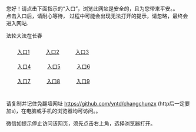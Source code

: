 您好！请点击下面指示的“入口”，浏览此网站是安全的，且为您带来平安。。 <br/>
点击入口后，请耐心等待， 过程中可能会出现无法打开的提示，请忽略，最终会进入网站. </br>

法轮大法在长春<br/>
<div style="padding:10px"><a style="margin:20px" target="_blank" href="https://dmf7adhpo8xp3.cloudfront.net/2Qpsp?wtamxsyt" id="ccLink1" rel="nofollow">入口1</a> <a target="_blank" style="margin:20px" href="https://d3nqw581rsnojp.cloudfront.net/2Qpsp?dvnqcog" id="ccLink2" rel="nofollow">入口2</a> <a style="margin:20px" target="_blank" href="https://d12jk98k66cn2w.cloudfront.net/2Qpsp?pwlhwe" id="ccLink3" rel="nofollow">入口3</a></div>

<div style="padding:10px" ><a style="margin:20px" target="_blank" href="https://dmf7adhpo8xp3.cloudfront.net/2Qpsp?wtamxsyt" id="ccLink4" rel="nofollow">入口4</a> <a style="margin:20px" href="https://d3nqw581rsnojp.cloudfront.net/2Qpsp?dvnqcog" target="_blank" id="ccLink5" rel="nofollow">入口5</a> <a style="margin:20px" href="https://d12jk98k66cn2w.cloudfront.net/2Qpsp?pwlhwe" target="_blank" id="ccLink6" rel="nofollow">入口6</a></div>

<div style="padding:10px"><a style="margin:20px" target="_blank" href="https://dmf7adhpo8xp3.cloudfront.net/2Qpsp?wtamxsyt" id="ccLink7" rel="nofollow">入口7</a> <a style="margin:20px" href="https://d3nqw581rsnojp.cloudfront.net/2Qpsp?dvnqcog" target="_blank" id="ccLink8" rel="nofollow">入口8</a> <a style="margin:20px" target="_blank" href="https://d12jk98k66cn2w.cloudfront.net/2Qpsp?pwlhwe" id="ccLink9" rel="nofollow">入口9</a></div>

<br/>



请复制并记住免翻墙网址 https://github.com/yntd/changchunzx (http后一定要加s)，在电脑或手机的浏览器均可访问。。<br/>

微信如提示停止访问该网页，须先点击右上角，选择浏览器打开。
